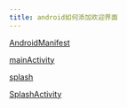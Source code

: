 ```yaml
---
title: android如何添加欢迎界面
---
```


[AndroidManifest](<../android/App添加欢迎界面/AndroidManifest.xml>)  

[mainActivity](<../android/App添加欢迎界面/mainActivity.java>)  

[splash](<../android/App添加欢迎界面/splash.xml>)  

[SplashActivity](<../android/App添加欢迎界面/SplashActivity.java>)  

